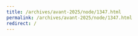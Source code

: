 ```yaml
---
title: /archives/avant-2025/node/1347.html
permalink: /archives/avant-2025/node/1347.html
redirect: /
---
```

